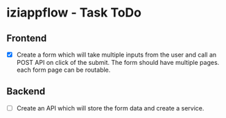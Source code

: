 # iziappflow - Task ToDo

## Frontend

- [x] Create a form which will take multiple inputs from the user and call an
      POST API on click of the submit. The form should have multiple pages. each
      form page can be routable.

## Backend

- [ ] Create an API which will store the form data and create a service.
